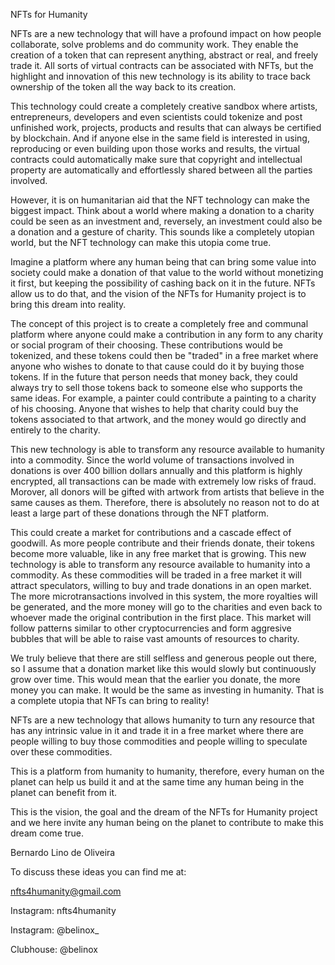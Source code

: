NFTs for Humanity

NFTs are a new technology that will have a profound impact on how people
collaborate, solve problems and do community work. They enable the creation
of a token that can represent anything, abstract or real, and freely trade it. All
sorts of virtual contracts can be associated with NFTs, but the highlight and
innovation of this new technology is its ability to trace back ownership of the
token all the way back to its creation.

This technology could create a completely creative sandbox where artists,
entrepreneurs, developers and even scientists could tokenize and post
unfinished work, projects, products and results that can always be certified by
blockchain. And if anyone else in the same field is interested in using,
reproducing or even building upon those works and results, the virtual contracts
could automatically make sure that copyright and intellectual property are
automatically and effortlessly shared between all the parties involved.

However, it is on humanitarian aid that the NFT technology can make the
biggest impact. Think about a world where making a donation to a charity could
be seen as an investment and, reversely, an investment could also be a
donation and a gesture of charity. This sounds like a completely utopian world,
but the NFT technology can make this utopia come true.

Imagine a platform where any human being that can bring some value into
society could make a donation of that value to the world without monetizing it
first, but keeping the possibility of cashing back on it in the future. NFTs allow
us to do that, and the vision of the NFTs for Humanity project is to bring this
dream into reality.

The concept of this project is to create a completely free and communal
platform where anyone could make a contribution in any form to any charity or
social program of their choosing. These contributions would be tokenized, and
these tokens could then be &quot;traded&quot; in a free market where anyone who wishes
to donate to that cause could do it by buying those tokens. If in the future that
person needs that money back, they could always try to sell those tokens back
to someone else who supports the same ideas. For example, a painter could
contribute a painting to a charity of his choosing. Anyone that wishes to help
that charity could buy the tokens associated to that artwork, and the money
would go directly and entirely to the charity.

This new technology is able to transform any resource available to humanity into a commodity.
Since the world volume of transactions involved in donations is over 400 billion dollars annually and this platform is highly encrypted, all transactions can be made with extremely low risks of fraud. Morover, all donors will be gifted with artwork from artists that believe in the same causes as them.
Therefore, there is absolutely no reason not to do at least a large part of these donations through the NFT platform.

This could create a market for contributions and a cascade effect of goodwill. As
more people contribute and their friends donate, their tokens become more
valuable, like in any free market that is growing. This new technology is able to transform any resource available to humanity into a commodity.
As these commodities will be traded in a free market it will attract speculators, willing to buy and trade donations in an open market.
The more microtransactions involved in this system, the more
royalties will be generated, and the more money will go to the charities and
even back to whoever made the original contribution in the first place.
This market will follow patterns similar to other cryptocurrencies and form aggresive bubbles that will be able to raise vast amounts of resources to charity.

We truly believe that there are still selfless and generous people out there, so I
assume that a donation market like this would slowly but continuously grow over
time. This would mean that the earlier you donate, the more money you can
make. It would be the same as investing in humanity. That is a complete utopia
that NFTs can bring to reality!

NFTs are a new technology that allows humanity to turn any resource that has any intrinsic value in it and trade it in a free market where there are people willing to buy those commodities and people willing to speculate over these commodities.

This is a platform from humanity to humanity, therefore, every human on the planet can help us build it and at the same time any human being in the planet can benefit from it.

This is the vision, the goal and the dream of the NFTs for Humanity project and
we here invite any human being on the planet to contribute to make this dream
come true.

Bernardo Lino de Oliveira



To discuss these ideas you can find me at:

nfts4humanity@gmail.com

Instagram: nfts4humanity

Instagram: @belinox_

Clubhouse: @belinox
